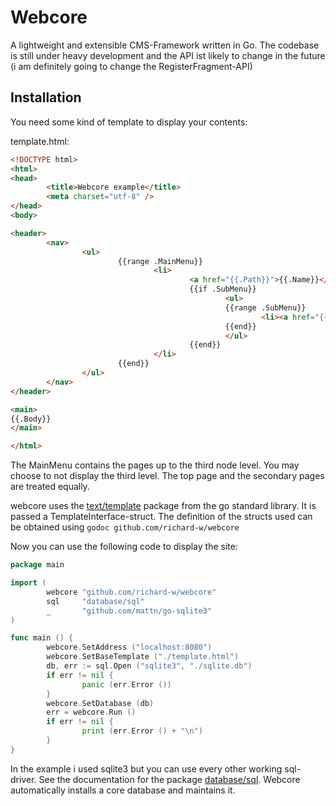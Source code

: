 Webcore
=======

A lightweight and extensible CMS-Framework written in Go. The codebase is still under heavy development
and the API ist likely to change in the future (i am definitely going to change the RegisterFragment-API)

Installation
------------

You need some kind of template to display your contents:

template.html:
```html
<!DOCTYPE html>
<html>
<head>
        <title>Webcore example</title>
        <meta charset="utf-8" />
</head>
<body>

<header>
        <nav>
                <ul>
                        {{range .MainMenu}}
                                <li>
                                        <a href="{{.Path}}">{{.Name}}</a>
                                        {{if .SubMenu}}
                                                <ul>
                                                {{range .SubMenu}}
                                                        <li><a href="{{.Path}}">{{.Name}}</a></li>
                                                {{end}}
                                                </ul>
                                        {{end}}
                                </li>
                        {{end}}
                </ul>
        </nav>
</header>

<main>
{{.Body}}
</main>

</html>
```

The MainMenu contains the pages up to the third node level. You may choose to not display the third level. The top page and the secondary pages
are treated equally.

webcore uses the [text/template](http://golang.org/pkg/text/template/) package from the go standard library. It is passed a TemplateInterface-struct.
The definition of the structs used can be obtained using `godoc github.com/richard-w/webcore`

Now you can use the following code to display the site:

```go
package main

import (
        webcore "github.com/richard-w/webcore"
        sql     "database/sql"
        _       "github.com/mattn/go-sqlite3"
)

func main () {
        webcore.SetAddress ("localhost:8080")
        webcore.SetBaseTemplate ("./template.html")
        db, err := sql.Open ("sqlite3", "./sqlite.db")
        if err != nil {
                panic (err.Error ())
        }
        webcore.SetDatabase (db)
        err = webcore.Run ()
        if err != nil {
                print (err.Error () + "\n")
        }
}
```

In the example i used sqlite3 but you can use every other working sql-driver. See the documentation for the package [database/sql](http://golang.org/pkg/database/sql/). Webcore automatically installs a core database and maintains it.
